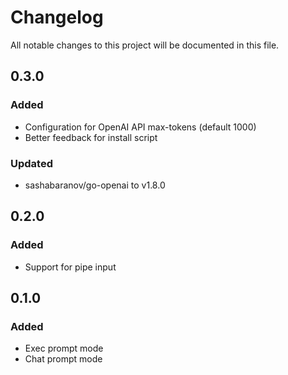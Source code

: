 # Changelog

All notable changes to this project will be documented in this file.

## 0.3.0

### Added

- Configuration for OpenAI API max-tokens (default 1000)
- Better feedback for install script

### Updated

- sashabaranov/go-openai to v1.8.0

## 0.2.0

### Added

- Support for pipe input

## 0.1.0

### Added

- Exec prompt mode
- Chat prompt mode
